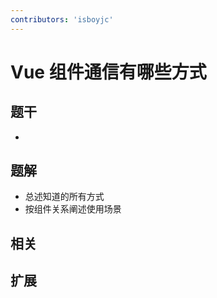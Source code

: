 ```yaml
---
contributors: 'isboyjc'
---
```


# Vue 组件通信有哪些方式


## 题干

- 



## 题解

<!-- ::: details 点我查看题解 -->

  - 总述知道的所有方式
  - 按组件关系阐述使用场景

<!-- ::: -->



## 相关



## 扩展

